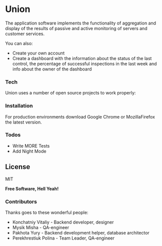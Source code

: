 # Union

The application software implements the functionality of aggregation and display of the results of passive and active monitoring of servers and customer services.

You can also:
  - Create your own account
  - Create a dashboard with the information about the status of the last control, the percentage of successful inspections in the last week and info about the owner of the dashboard

### Tech

Union uses a number of open source projects to work properly:


### Installation

For production environments download Google Chrome or MozillaFirefox the latest version.

### Todos

 - Write MORE Tests
 - Add Night Mode

License
----

MIT

**Free Software, Hell Yeah!**

### Contributors
Thanks goes to these wonderful people:

- Konchatniy Vitaliy - Backend developer, designer
- Mysik Misha - QA-engineer
- Pakhota Yury - Backend development helper, database architector
- Perekhrestiuk Polina - Team Leader, QA-engineer